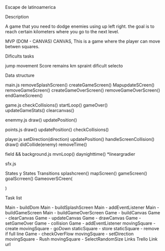 Escape de latinoamerica

Description

A game that you need to dodge enemies using up left right. the goal is to reach certain kilometers where you go to the next level.

MVP (DOM - CANVAS)
CANVAS, This is a game where the player can move betwen squares.


Dificults tasks

jump movement
Score
remains km
spraint
dificult selecto


Data structure


main.js
removeSplashScreen()
createGameScreen()
MapupdateSCreen()
removeGameScreen()
createGameOverScreen()
removeGameOverScreen()
endGameScreen()

game.js
checkCollisions()
startLoop()
gameOver()  
updateGameStats()
clearcanvas()

enemmy.js
draw()
updatePosition()

points.js
draw()
updatePosition()
checkCollisions()

player.js
setDirection(direction)
updatePosition()
handleScreenCollision()
draw()
didCollide(enemy)
removeTime()

field && background.js
mvnLoop()
daynighttime() *lineargradier

sfx.js

States y States Transitions
splashcreen()
mapScreen()
gameScreen()
goalScrreen()
GameoverSCreen(

)

Task list

Main - buildDom
Main - buildSplashScreen
Main - addEventListener
Main - buildGameScreen
Main - buildGameOverScreen
Game - buildCanvas
Game - clearCanvas
Game - updateCanvas
Game - drawCanvas
Game - setGameOver
Game - collision
Game - addEventListener
movingSquare - create
movingSquare - goDown
staticSquare - store
staticSquare - remove if full line
Game - checkOverFlow
movingSquare - setDirection
movingSquare - Rush
movingSquare - SelectRandomSize
Links
Trello
Link url

